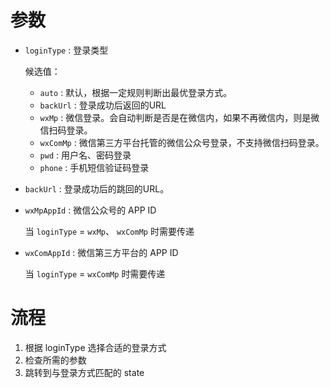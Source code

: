 


# 参数

* `loginType` : 登录类型
   
   候选值：
   
    - `auto`    : 默认，根据一定规则判断出最优登录方式。
    - `backUrl` : 登录成功后返回的URL
    - `wxMp`    : 微信登录。会自动判断是否是在微信内，如果不再微信内，则是微信扫码登录。
    - `wxComMp` : 微信第三方平台托管的微信公众号登录，不支持微信扫码登录。
    - `pwd`     : 用户名、密码登录
    - `phone`   : 手机短信验证码登录

* `backUrl`     : 登录成功后的跳回的URL。

* `wxMpAppId`   : 微信公众号的 APP ID 

    当 `loginType` = `wxMp`、 `wxComMp` 时需要传递
        
* `wxComAppId`   : 微信第三方平台的 APP ID

    当 `loginType` = `wxComMp` 时需要传递
    

# 流程

1. 根据 loginType 选择合适的登录方式
1. 检查所需的参数
1. 跳转到与登录方式匹配的 state


    